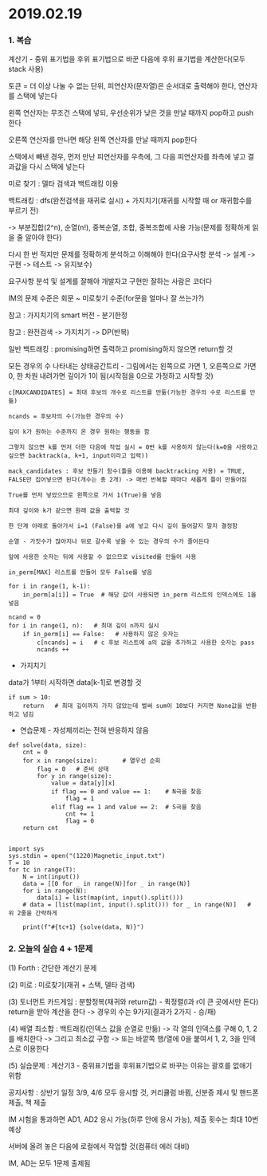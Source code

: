 # 2019.02.19





### 1. 복습

계산기 - 중위 표기법을 후위 표기법으로 바꾼 다음에 후위 표기법을 계산한다(모두 stack 사용)

토큰 = 더 이상 나눌 수 없는 단위, 피연산자(문자열)은 순서대로 출력해야 한다, 연산자를 스택에 넣는다

왼쪽 연산자는 무조건 스택에 넣되, 우선순위가 낮은 것을 만날 때까지 pop하고 push한다

오른쪽 연산자를 만나면 해당 왼쪽 연산자를 만날 때까지 pop한다

스택에서 빼낸 경우, 먼저 만난 피연산자를 우측에, 그 다음 피연산자를 좌측에 넣고 결과값을 다시 스택에 넣는다



미로 찾기 : 델타 검색과 백트래킹 이용

백트래킹 : dfs(완전검색을 재귀로 실시) + 가지치기(재귀를 시작할 때 or 재귀함수를 부르기 전) 

-> 부분집합(2^n), 순열(n!), 중복순열, 조합, 중복조합에 사용 가능(문제를 정확하게 읽을 줄 알아야 한다)



다시 한 번 적지만 문제를 정확하게 분석하고 이해해야 한다(요구사항 분석 -> 설계 -> 구현 -> 테스트 -> 유지보수)

요구사항 분석 및 설계를 잘해야 개발자고 구현만 잘하는 사람은 코더다

IM의 문제 수준은 회문 ~ 미로찾기 수준(for문을 얼마나 잘 쓰는가?)



참고 : 가지치기의 smart 버전 - 분기한정

참고 : 완전검색 -> 가지치기 -> DP(반복)



일반 백트래킹 : promising하면 출력하고 promising하지 않으면 return할 것

모든 경우의 수 나타내는 상태공간트리 - 그림에서는 왼쪽으로 가면 1, 오른쪽으로 가면 0, 한 차원 내려가면 깊이가 1이 됨(시작점을 0으로 가정하고 시작할 것)



```
c[MAXCANDIDATES] = 최대 후보의 개수로 리스트를 만듦(가능한 경우의 수로 리스트를 만듦)

ncands = 후보자의 수(가능한 경우의 수)

깊이 k가 원하는 수준까지 온 경우 원하는 행동을 함

그렇지 않으면 k를 먼저 더한 다음에 작업 실시 = 0번 k를 사용하지 않는다(k=0을 사용하고 싶으면 backtrack(a, k+1, input이라고 입력))

mack_candidates : 후보 만들기 함수(틀을 이용해 backtracking 사용) = TRUE, FALSE만 집어넣으면 된다(개수는 총 2개) -> 매번 반복할 때마다 새롭게 틀이 만들어짐

True를 먼저 넣었으므로 왼쪽으로 가서 1(True)을 넣음

최대 깊이와 k가 같으면 원래 값을 출력할 것

한 단계 아래로 돌아가서 i=1 (False)를 a에 넣고 다시 깊이 들어갈지 말지 결정함
```



```
순열 - 가짓수가 많아지나 뒤로 갈수록 넣을 수 있는 경우의 수가 줄어든다

앞에 사용한 숫자는 뒤에 사용할 수 없으므로 visited를 만들어 사용

in_perm[MAX] 리스트를 만들어 모두 False를 넣음

for i in range(1, k-1):
	in_perm[a[i]] = True  # 해당 값이 사용되면 in_perm 리스트의 인덱스에도 1을 넣음
	
ncand = 0
for i in range(1, n):   # 최대 깊이 n까지 실시
	if in_perm[i] == False:   # 사용하지 않은 숫자는
		c[ncands] = i   # c 후보 리스트에 a의 값을 추가하고 사용한 숫자는 pass
		ncands ++
```



* 가지치기

data가 1부터 시작하면 data[k-1]로 변경할 것

```
if sum > 10:
	return   # 최대 깊이까지 가지 않았는데 벌써 sum이 10보다 커지면 None값을 반환하고 넘김
```



* 연습문제 - 자성체끼리는 전혀 반응하지 않음

```
def solve(data, size):
    cnt = 0
    for x in range(size):       # 열우선 순회
        flag = 0   # 준비 상태
        for y in range(size):
            value = data[y][x]
            if flag == 0 and value == 1:    # N극을 찾음
                flag = 1    
            elif flag == 1 and value == 2:  # S극을 찾음
                cnt += 1
                flag = 0
    return cnt


import sys
sys.stdin = open("(1220)Magnetic_input.txt")
T = 10
for tc in range(T):
    N = int(input())
    data = [[0 for _ in range(N)]for _ in range(N)]
    for i in range(N):
        data[i] = list(map(int, input().split()))
	# data = [list(map(int, input().split())) for _ in range(N)]   # 위 2줄을 간략하게

    print(f"#{tc+1} {solve(data, N)}")
```



### 2. 오늘의 실습 4 + 1문제



(1) Forth : 간단한 계산기 문제



(2) 미로 : 미로찾기(재귀 + 스택, 델타 검색)



(3) 토너먼트 카드게임 : 분할정복(재귀와 return값) - 퀵정렬(l과 r이 큰 곳에서만 돈다) return을 받아 계산을 한다 -> 경우의 수는 9가지(결과가 2가지 - 승/패)



(4) 배열 최소합 : 백트래킹(인덱스 값을 순열로 만듦) -> 각 열의 인덱스를 구해 0, 1, 2를 배치한다 -> 그리고 최소값 구함 -> 또는 바깥쪽 행/열에 0을 붙여서 1, 2, 3을 인덱스로 이용한다



(5) 실습문제 : 계산기3 - 중위표기법을 후위표기법으로 바꾸는 이유는 괄호를 없애기 위함













공지사항 : 상반기 일정 3/9, 4/6 모두 응시할 것, 커리큘럼 바뀜, 신분증 제시 및 핸드폰 제출, 책 제출

IM 시험을 통과하면 AD1, AD2 응시 가능(하루 안에 응시 가능), 제출 횟수는 최대 10번 예상

서버에 올려 놓은 다음에 로컬에서 작업할 것(컴퓨터 에러 대비)

IM, AD는 모두 1문제 출제됨











